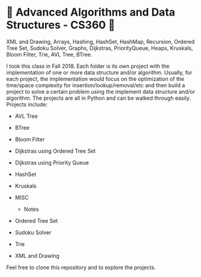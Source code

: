 # :evergreen_tree: Advanced Algorithms and Data Structures - CS360 :snake:

XML and Drawing, Arrays, Hashing, HashSet, HashMap, Recursion, Ordered Tree Set, Sudoku Solver, Graphs, Dijkstras, PriorityQueue, Heaps, Kruskals, Bloom Filter, Trie, AVL Tree, BTree.

I took this class in Fall 2018. Each folder is its own project with the implementation of one or more data structure and/or algorithm. Usually, for each project, the implementation would focus on the optimization of the time/space complexity for insertion/lookup/removal/etc and then build a project to solve a certain problem using the implement data structure and/or algorithm. The projects are all in Python and can be walked through easily. Projects include:

* AVL Tree

* BTree

* Bloom Filter

* Dijkstras using Ordered Tree Set

* Dijkstras using Priority Queue

* HashSet

* Kruskals

* MISC
  * Notes

* Ordered Tree Set

* Sudoku Solver

* Trie

* XML and Drawing

Feel free to clone this repository and to explore the projects.
